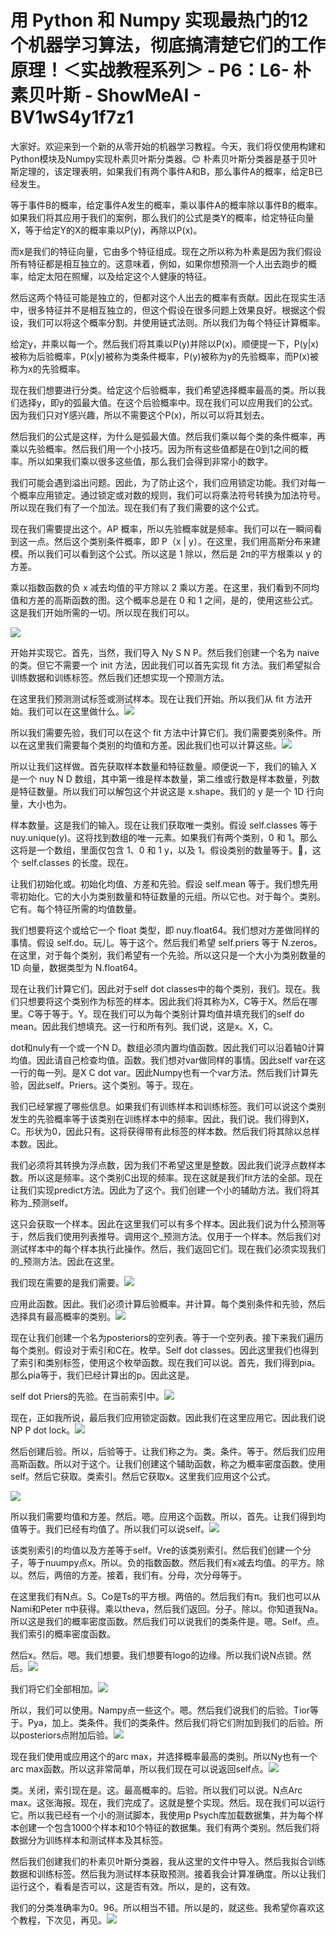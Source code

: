# 用 Python 和 Numpy 实现最热门的12个机器学习算法，彻底搞清楚它们的工作原理！＜实战教程系列＞ - P6：L6- 朴素贝叶斯 - ShowMeAI - BV1wS4y1f7z1

大家好。欢迎来到一个新的从零开始的机器学习教程。今天，我们将仅使用构建和Python模块及Numpy实现朴素贝叶斯分类器。😊 朴素贝叶斯分类器是基于贝叶斯定理的，该定理表明，如果我们有两个事件A和B，那么事件A的概率，给定B已经发生。

等于事件B的概率，给定事件A发生的概率，乘以事件A的概率除以事件B的概率。如果我们将其应用于我们的案例，那么我们的公式是类Y的概率，给定特征向量X，等于给定Y的X的概率乘以P(y)，再除以P(x)。

而x是我们的特征向量，它由多个特征组成。现在之所以称为朴素是因为我们假设所有特征都是相互独立的。这意味着，例如，如果你想预测一个人出去跑步的概率，给定太阳在照耀，以及给定这个人健康的特征。

然后这两个特征可能是独立的，但都对这个人出去的概率有贡献。因此在现实生活中，很多特征并不是相互独立的，但这个假设在很多问题上效果良好。根据这个假设，我们可以将这个概率分割。并使用链式法则。所以我们为每个特征计算概率。

给定y，并乘以每一个。然后我们将其乘以P(y)并除以P(x)。顺便提一下，P(y|x)被称为后验概率，P(x|y)被称为类条件概率，P(y)被称为y的先验概率，而P(x)被称为x的先验概率。

现在我们想要进行分类。给定这个后验概率，我们希望选择概率最高的类。所以我们选择y，即y的弧最大值。在这个后验概率中。现在我们可以应用我们的公式。因为我们只对Y感兴趣，所以不需要这个P(x)，所以可以将其划去。

然后我们的公式是这样，为什么是弧最大值。然后我们乘以每个类的条件概率，再乘以先验概率。然后我们用一个小技巧。因为所有这些值都是在0到1之间的概率。所以如果我们乘以很多这些值，那么我们会得到非常小的数字。

我们可能会遇到溢出问题。因此，为了防止这个，我们应用锁定功能。我们对每一个概率应用锁定。通过锁定或对数的规则，我们可以将乘法符号转换为加法符号。所以现在我们有了一个加法。现在我们有了我们需要的这个公式。

现在我们需要提出这个。AP 概率，所以先验概率就是频率。我们可以在一瞬间看到这一点。然后这个类别条件概率，即 P（x | y）。在这里，我们用高斯分布来建模。所以我们可以看到这个公式。所以这是 1 除以，然后是 2π的平方根乘以 y 的方差。

乘以指数函数的负 x 减去均值的平方除以 2 乘以方差。在这里，我们看到不同均值和方差的高斯函数的图。这个概率总是在 0 和 1 之间，是的，使用这些公式。这是我们开始所需的一切。所以现在我们可以。

![](img/0c43fb2d3ef1d0cac23b2a5dddc91acf_1.png)

开始并实现它。首先，当然，我们导入 Ny S N P。然后我们创建一个名为 naive 的类。但它不需要一个 init 方法，因此我们可以首先实现 fit 方法。我们希望拟合训练数据和训练标签。然后我们还想实现一个预测方法。

在这里我们预测测试标签或测试样本。现在让我们开始。所以我们从 fit 方法开始。我们可以在这里做什么。![](img/0c43fb2d3ef1d0cac23b2a5dddc91acf_3.png)

所以我们需要先验，我们可以在这个 fit 方法中计算它们。我们需要类别条件。所以在这里我们需要每个类别的均值和方差。因此我们也可以计算这些。![](img/0c43fb2d3ef1d0cac23b2a5dddc91acf_5.png)

所以让我们这样做。首先获取样本数量和特征数量。顺便说一下，我们的输入 X 是一个 nuy N D 数组，其中第一维是样本数量，第二维或行数是样本数量，列数是特征数量。所以我们可以解包这个并说这是 x.shape。我们的 y 是一个 1D 行向量，大小也为。

样本数量。这是我们的输入。现在让我们获取唯一类别。假设 self.classes 等于 nuy.unique(y)。这将找到数组的唯一元素。如果我们有两个类别，0 和 1。那么这将是一个数组，里面仅包含 1、0 和 1 y，以及 1。假设类别的数量等于。🤢，这个 self.classes 的长度。现在。

让我们初始化或。初始化均值、方差和先验。假设 self.mean 等于。我们想先用零初始化。它的大小为类别数量和特征数量的元组。所以它也。对于每个。类别。它有。每个特征所需的均值数量。

我们想要将这个或给它一个 float 类型，即 nuy.float64。我们想对方差做同样的事情。假设 self.do。玩儿。等于这个。然后我们希望 self.priers 等于 N.zeros。在这里，对于每个类别，我们希望有一个先验。所以这只是一个大小为类别数量的 1D 向量，数据类型为 N.float64。

现在让我们计算它们。因此对于self dot classes中的每个类别，我们。现在。我们只想要将这个类别作为标签的样本。因此我们将其称为X，C等于X。然后在哪里。C等于等于。Y。现在我们可以为每个类别计算均值并填充我们的self do mean。因此我们想填充。这一行和所有列。我们说，这是x。X，C。

dot和nuly有一个或一个N D。数组必须内置均值函数。因此我们可以沿着轴0计算均值。因此请自己检查均值。函数。我们想对var做同样的事情。因此self var在这一行的每一列。是X C dot var。因此Numpy也有一个var方法。然后我们计算先验，因此self。Priers。这个类别。等于。现在。

我们已经掌握了哪些信息。如果我们有训练样本和训练标签。我们可以说这个类别发生的先验概率等于该类别在训练样本中的频率。因此，我们说。我们得到X，C。形状为0，因此只有。这将获得带有此标签的样本数。然后我们将其除以总样本数。因此。

我们必须将其转换为浮点数，因为我们不希望这里是整数。因此我们说浮点数样本数。所以这是频率。这个类别C出现的频率。现在这就是我们fit方法的全部。现在让我们实现predict方法。因此为了这个。我们创建一个小的辅助方法。我们将其称为_预测self。

这只会获取一个样本。因此在这里我们可以有多个样本。因此我们说为什么预测等于，然后我们使用列表推导。调用这个_预测方法。仅用于一个样本。然后我们对测试样本中的每个样本执行此操作。然后，我们返回它们。现在我们必须实现我们的_预测方法。因此在这里。

我们现在需要的是我们需要。![](img/0c43fb2d3ef1d0cac23b2a5dddc91acf_7.png)

应用此函数。因此。我们必须计算后验概率。并计算。每个类别条件和先验，然后选择具有最高概率的类别。![](img/0c43fb2d3ef1d0cac23b2a5dddc91acf_9.png)

现在让我们创建一个名为posteriors的空列表。等于一个空列表。接下来我们遍历每个类别。假设对于索引和C在。枚举。Self dot classes。因此这里我们也得到了索引和类别标签，使用这个枚举函数。现在我们可以说。首先，我们得到pia。那么pia等于，我们已经计算出的p。因此这是。

self dot Priers的先验。在当前索引中。![](img/0c43fb2d3ef1d0cac23b2a5dddc91acf_11.png)

现在，正如我所说，最后我们应用锁定函数。因此我们在这里应用它。因此我们说NP P dot lock。![](img/0c43fb2d3ef1d0cac23b2a5dddc91acf_13.png)

然后创建后验。所以，后验等于。让我们称之为。类。条件。等于。然后我们应用高斯函数。所以对于这个。让我们创建这个辅助函数，称之为概率密度函数。使用self。然后它获取。类索引。然后它获取x。这里我们应用这个公式。

![](img/0c43fb2d3ef1d0cac23b2a5dddc91acf_15.png)

所以我们需要均值和方差。然后。嗯。应用这个函数。所以，首先。让我们得到均值等于。我们已经有均值了。所以我们可以说self。![](img/0c43fb2d3ef1d0cac23b2a5dddc91acf_17.png)

该类别索引的均值以及方差等于self。Vre的该类别索引。然后我们创建一个分子，等于nuumpy点x。所以。负的指数函数。然后我们有x减去均值。的平方。除以。然后，两倍的方差。接着，我们有。分母，次分母等于。

在这里我们有N点。S。Co是Ts的平方根。两倍的。然后我们有π。我们也可以从Nami和Peter π中获得。乘以theva，然后我们返回。分子。除以。你知道我Na。所以这是我们的概率密度函数。然后我们可以说我们的类条件是。嗯。Self。点。我们索引的概率密度函数。

然后x。然后。嗯。我们想要。我们想要有logo的边缘。所以我们说N点锁。然后。![](img/0c43fb2d3ef1d0cac23b2a5dddc91acf_19.png)

我们将它们全部相加。![](img/0c43fb2d3ef1d0cac23b2a5dddc91acf_21.png)

所以，我们可以使用。Nampy点一些这个。嗯。然后我们说我们的后验。Tior等于。Pya，加上。类条件。我们的类条件。然后我们将它们附加到我们的后验。所以posteriors点附加后验。![](img/0c43fb2d3ef1d0cac23b2a5dddc91acf_23.png)

现在我们使用或应用这个的arc max，并选择概率最高的类别。所以Ny也有一个arc max函数。所以这非常简单，所以我们现在可以说返回self点。![](img/0c43fb2d3ef1d0cac23b2a5dddc91acf_25.png)

类。关闭，索引现在是。这。最高概率的。后验。所以我们可以说。N点Arc max。这张海报。现在，我们完成了。这就是整个实现。然后。现在我们可以运行它。所以我已经有一个小的测试脚本，我使用p Psych库加载数据集，并为每个样本创建一个包含1000个样本和10个特征的数据集。我们有两个类别。然后我们将数据分为训练样本和测试样本及其标签。

然后我们创建我们的朴素贝叶斯分类器，我从这里的文件中导入。然后我拟合训练数据和训练标签。然后我为测试样本获取预测。接着我会计算准确度。所以让我们运行这个，看看是否可以，这是否有效。所以，是的，这有效。

我们的分类准确率为0。96。所以相当不错。所以是的，就这些。我希望你喜欢这个教程，下次见，再见。![](img/0c43fb2d3ef1d0cac23b2a5dddc91acf_27.png)
